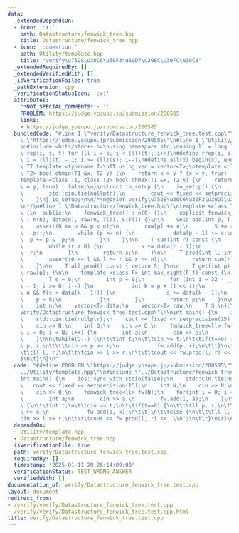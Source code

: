 ```yaml
---
data:
  _extendedDependsOn:
  - icon: ':x:'
    path: Datastructure/fenwick_tree.hpp
    title: Datastructure/fenwick_tree.hpp
  - icon: ':question:'
    path: Utility/template.hpp
    title: "verify\u7528\u30C6\u30F3\u30D7\u30EC\u30FC\u30C8"
  _extendedRequiredBy: []
  _extendedVerifiedWith: []
  _isVerificationFailed: true
  _pathExtension: cpp
  _verificationStatusIcon: ':x:'
  attributes:
    '*NOT_SPECIAL_COMMENTS*': ''
    PROBLEM: https://judge.yosupo.jp/submission/200585
    links:
    - https://judge.yosupo.jp/submission/200585
  bundledCode: "#line 1 \"verify/Datastructure_fenwick_tree.test.cpp\"\n#define PROBLEM\
    \ \"https://judge.yosupo.jp/submission/200585\"\n#line 1 \"Utility/template.hpp\"\
    \n#include <bits/stdc++.h>\nusing namespace std;\nusing ll = long long;\n#define\
    \ rep(i, s, t) for (ll i = s; i < (ll)(t); i++)\n#define rrep(i, s, t) for (ll\
    \ i = (ll)(t) - 1; i >= (ll)(s); i--)\n#define all(x) begin(x), end(x)\n\n#define\
    \ TT template <typename T>\nTT using vec = vector<T>;\ntemplate <class T1, class\
    \ T2> bool chmin(T1 &x, T2 y) {\n    return x > y ? (x = y, true) : false;\n}\n\
    template <class T1, class T2> bool chmax(T1 &x, T2 y) {\n    return x < y ? (x\
    \ = y, true) : false;\n}\nstruct io_setup {\n    io_setup() {\n        ios::sync_with_stdio(false);\n\
    \        std::cin.tie(nullptr);\n        cout << fixed << setprecision(15);\n\
    \    }\n} io_setup;\n\n/*\n@brief verify\u7528\u30C6\u30F3\u30D7\u30EC\u30FC\u30C8\
    \n*/\n#line 1 \"Datastructure/fenwick_tree.hpp\"\ntemplate <class T> struct fenwick_tree\
    \ {\n  public:\n    fenwick_tree() : n(0) {}\n    explicit fenwick_tree(int n)\
    \ : n(n), data(n), raw(n, T()), S(T()) {}\n\n    void add(int p, T x) {\n    \
    \    assert(0 <= p && p < n);\n        raw[p] += x;\n        S += x;\n\n     \
    \   p++;\n        while (p <= n) {\n            data[p - 1] += x;\n          \
    \  p += p & -p;\n        }\n    }\n\n    T sum(int r) const {\n        T s = 0;\n\
    \        while (r > 0) {\n            s += data[r - 1];\n            r -= r &\
    \ -r;\n        }\n        return s;\n    }\n\n    T prod(int l, int r) const {\n\
    \        assert(0 <= l && l <= r && r <= n);\n        return sum(r) - sum(l);\n\
    \    }\n\n    T all_prod() const { return S; }\n\n    T get(int p) const { return\
    \ raw[p]; }\n\n    template <class F> int max_right(F f) const {\n        assert(f(0));\n\
    \        T s = 0;\n        int p = 0;\n        for (int i = 32 - __builtin_clz(n)\
    \ - 1; i >= 0; i--) {\n            int k = p + (1 << i);\n            if (k <=\
    \ n && f(s + data[k - 1])) {\n                s += data[k - 1];\n            \
    \    p = k;\n            }\n        }\n        return p;\n    }\n\n  private:\n\
    \    int n;\n    vector<T> data;\n    vector<T> raw;\n    T S;\n};\n#line 4 \"\
    verify/Datastructure_fenwick_tree.test.cpp\"\n\nint main() {\n    ios::sync_with_stdio(false);\n\
    \    std::cin.tie(nullptr);\n    cout << fixed << setprecision(15);\n    int N;\n\
    \    cin >> N;\n    int Q;\n    cin >> Q;\n    fenwick_tree<ll> fw(N);\n    for(int\
    \ i = 0; i < N; i++) {\n        int a;\n        cin >> a;\n        fw.add(i, a);\n\
    \    }\n\n\twhile(Q--) {\n\t\tint t;\n\t\tcin >> t;\n\t\tif(t==0) {\n\t\t\tll\
    \ p, x;\n\t\t\tcin >> p >> x;\n            fw.add(p, x);\n\t\t}\n\t\telse {\n\t\
    \t\tll l, r;\n\t\t\tcin >> l >> r;\n\t\t\tcout << fw.prod(l, r) << '\\n';\n\t\t\
    }\n\t}\n}\n"
  code: "#define PROBLEM \"https://judge.yosupo.jp/submission/200585\"\n#include \"\
    ../Utility/template.hpp\"\n#include \"../Datastructure/fenwick_tree.hpp\"\n\n\
    int main() {\n    ios::sync_with_stdio(false);\n    std::cin.tie(nullptr);\n \
    \   cout << fixed << setprecision(15);\n    int N;\n    cin >> N;\n    int Q;\n\
    \    cin >> Q;\n    fenwick_tree<ll> fw(N);\n    for(int i = 0; i < N; i++) {\n\
    \        int a;\n        cin >> a;\n        fw.add(i, a);\n    }\n\n\twhile(Q--)\
    \ {\n\t\tint t;\n\t\tcin >> t;\n\t\tif(t==0) {\n\t\t\tll p, x;\n\t\t\tcin >> p\
    \ >> x;\n            fw.add(p, x);\n\t\t}\n\t\telse {\n\t\t\tll l, r;\n\t\t\t\
    cin >> l >> r;\n\t\t\tcout << fw.prod(l, r) << '\\n';\n\t\t}\n\t}\n}"
  dependsOn:
  - Utility/template.hpp
  - Datastructure/fenwick_tree.hpp
  isVerificationFile: true
  path: verify/Datastructure_fenwick_tree.test.cpp
  requiredBy: []
  timestamp: '2025-01-11 20:26:14+09:00'
  verificationStatus: TEST_WRONG_ANSWER
  verifiedWith: []
documentation_of: verify/Datastructure_fenwick_tree.test.cpp
layout: document
redirect_from:
- /verify/verify/Datastructure_fenwick_tree.test.cpp
- /verify/verify/Datastructure_fenwick_tree.test.cpp.html
title: verify/Datastructure_fenwick_tree.test.cpp
---
```

